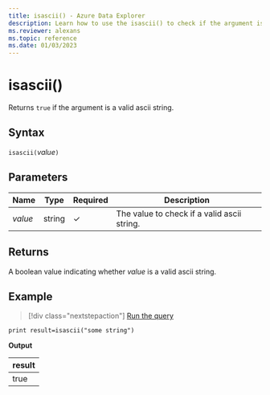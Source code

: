 ```yaml
---
title: isascii() - Azure Data Explorer
description: Learn how to use the isascii() to check if the argument is a valid ascii string.
ms.reviewer: alexans
ms.topic: reference
ms.date: 01/03/2023
---
```

# isascii()

Returns `true` if the argument is a valid ascii string.

## Syntax

`isascii(`*value*`)`

## Parameters

| Name | Type | Required | Description |
| -- | -- | -- | -- |
|*value*|string|&check;| The value to check if a valid ascii string.|

## Returns

A boolean value indicating whether *value* is a valid ascii string.

## Example

> [!div class="nextstepaction"]
> <a href="https://dataexplorer.azure.com/clusters/help/databases/Samples?query=H4sIAAAAAAAAAysoyswrUShKLS7NKbHNLE4sTs7M1FAqzs9NVSguAcqlK2kCAIfayAkjAAAA" target="_blank">Run the query</a>

```kusto
print result=isascii("some string")
```

**Output**

|result|
|--|
|true|
